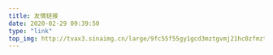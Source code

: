 ```yaml
---
title: 友情链接
date: 2020-02-29 09:39:50
type: "link"
top_img: http://tvax3.sinaimg.cn/large/9fc55f55gy1gcd3mztgvmj21hc0zfmzt.jpg
---
```

